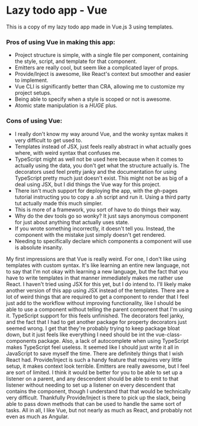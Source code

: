 # Lazy todo app - Vue

This is a copy of my lazy todo app made in Vue.js 3 using templates.

### Pros of using Vue in making this app:
- Project structure is simple, with a single file per component, containing the style, script, and template for that component.
- Emitters are really cool, but seem like a complicated layer of props. 
- Provide/Inject is awesome, like React's context but smoother and easier to implement.
- Vue CLI is significantly better than CRA, allowing me to customize my project setups.
- Being able to specify when a style is scoped or not is awesome.
- Atomic state manipulation is a *HUGE* plus.

### Cons of using Vue:
- I really don't know my way around Vue, and the wonky syntax makes it very difficult to get used to.
- Templates instead of JSX, just feels really abstract in what actually goes where, with weird syntax that confuses me.
- TypeScript might as well not be used here because when it comes to actually using the data, you don't get what the structure actually is. The decorators used feel pretty janky and the documentation for using TypeScript pretty much just doesn't exist. This might not be as big of a deal using JSX, but I did things the Vue way for this project.
- There isn't much support for deploying the app, with the gh-pages tutorial instructing you to copy a .sh script and run it. Using a third party tut actually made this much simpler.
- This is more of a framework, you sort of have to do things their way.
- Why do the dev tools go so wonky? It just says anonymous component for just about anything that actually uses state.
- If you wrote something incorrectly, it doesn't tell you. Instead, the component with the mistake just simply doesn't get rendered.
- Needing to specifically declare which components a component will use is absolute insanity.

My first impressions are that Vue is really weird. For one, I don't like using templates with custom syntax. It's like learning an entire new language, not to say that I'm not okay with learning a new language, but the fact that you have to write templates in that manner immediately makes me rather use React. I haven't tried using JSX for this yet, but I do intend to. I'll likely make another version of this app using JSX instead of the templates. There are a lot of weird things that are required to get a component to render that I feel just add to the workflow without improving functionality, like I should be able to use a component without telling the parent component that I'm using it. TypeScript support for this feels unfinished. The decorators feel janky, and the fact that I had to get another package for property decorators just seemed wrong. I get that they're probably trying to keep package bloat down, but it just feels like everything I need should be int the vue-class-components package. Also, a lack of autocomplete when using TypeScript makes TypeScript feel useless. It seemed like I should just write it all in JavaScript to save myself the time. There are definitely things that I wish React had. Provide/Inject is such a handy feature that requires very little setup, it makes context look terrible. Emitters are really awesome, but I feel are sort of limited. I think it would be better for you to be able to set up a listener on a parent, and any descendent should be able to emit to that listener without needing to set up a listener on every descendent that contains the component, though I understand that that would be technically very difficult. Thankfully Provide/Inject is there to pick up the slack, being able to pass down methods that can be used to handle the same sort of tasks. All in all, I like Vue, but not nearly as much as React, and probably not even as much as Angular.